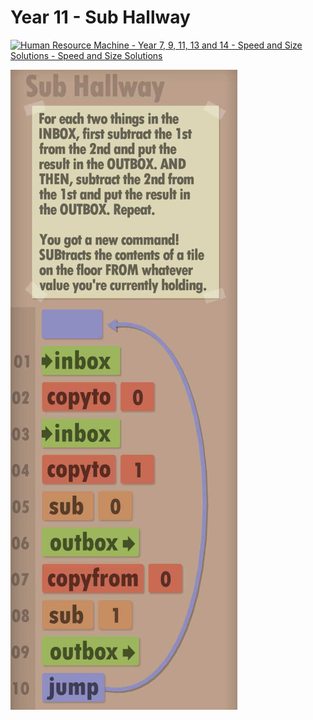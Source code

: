 # Year 11 - Sub Hallway

[![Human Resource Machine - Year 7, 9, 11, 13 and 14 - Speed and Size Solutions - Speed and Size Solutions](https://img.youtube.com/vi/6cHR45MjeMI/0.jpg)](https://www.youtube.com/watch?v=6cHR45MjeMI&t=105s)

![Solution for speed & size](solution.JPEG "Solution")